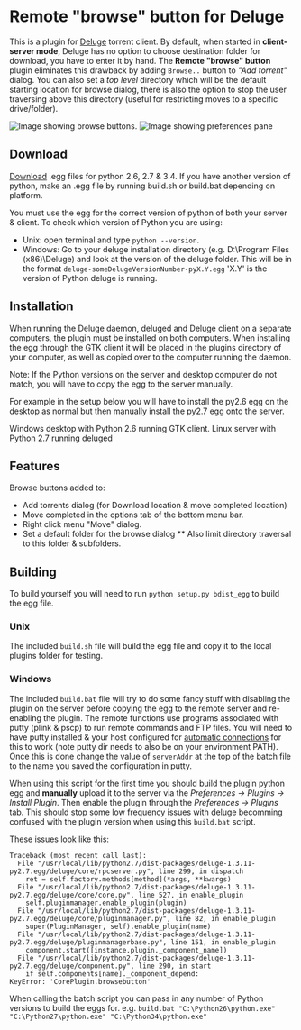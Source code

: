 # Remote "browse" button for Deluge
This is a plugin for [Deluge](http://deluge-torrent.org) torrent client.
By default, when started in **client-server mode**, Deluge has no option to choose destination folder for download, you have to enter it by hand.
The **Remote "browse" button** plugin eliminates this drawback by adding `Browse..` button to *"Add torrent"* dialog. You can also set a *top level* directory which will be the default starting location for browse dialog, there is also the option to stop the user traversing above this directory (useful for restricting moves to a specific drive/folder).

![Image showing browse buttons.](https://raw.githubusercontent.com/dredkin/deluge-rbb/master/Images/BrowseButton.png)
![Image showing preferences pane](https://raw.githubusercontent.com/dredkin/deluge-rbb/master/Images/Preferences.png)

## Download
[Download](https://github.com/dredkin/deluge-rbb/releases) .egg files for python 2.6, 2.7 & 3.4.
If you have another version of python, make an .egg file by running build.sh or build.bat depending on platform.

You must use the egg for the correct version of python of both your server & client.
To check which version of Python you are using:
* Unix: open terminal and type `python --version`.
* Windows: Go to your deluge installation directory (e.g. D:\Program Files (x86)\Deluge) and look at the version of the deluge folder. This will be in the format `deluge-someDelugeVersionNumber-pyX.Y.egg` 'X.Y' is the version of Python deluge is running.

## Installation
When running the Deluge daemon, deluged and Deluge client on a separate computers, the plugin must be installed on both computers. When installing the egg through the GTK client it will be placed in the plugins directory of your computer, as well as copied over to the computer running the daemon.

Note: If the Python versions on the server and desktop computer do not match, you will have to copy the egg to the server manually.

For example in the setup below you will have to install the py2.6 egg on the desktop as normal but then manually install the py2.7 egg onto the server.

Windows desktop with Python 2.6 running GTK client.
Linux server with Python 2.7 running deluged

## Features
Browse buttons added to:
* Add torrents dialog (for Download location & move completed location)
* Move completed in the options tab of the bottom menu bar.
* Right click menu "Move" dialog.
* Set a default folder for the browse dialog
** Also limit directory traversal to this folder & subfolders.

## Building
To build yourself you will need to run `python setup.py bdist_egg` to build the egg file.

### Unix
The included `build.sh` file will build the egg file and copy it to the local plugins folder for testing.

### Windows
The included `build.bat` file will try to do some fancy stuff with disabling the plugin on the server before copying the egg to the remote server and re-enabling the plugin. The remote functions use programs associated with putty (plink & pscp) to run remote commands and FTP files. You will need to have putty installed & your host configured for [automatic connections](http://the.earth.li/~sgtatham/putty/0.52/htmldoc/Chapter7.html#7.2.2) for this to work (note putty dir needs to also be on your environment PATH). Once this is done change the value of `serverAddr` at the top of the batch file to the name you saved the configuration in putty.

When using this script for the first time you should build the plugin python egg and **manually** upload it to the server via the *Preferences -> Plugins -> Install Plugin*. Then enable the plugin through the *Preferences -> Plugins* tab. This should stop some low frequency issues with deluge becomming confused with the plugin version when using this `build.bat` script.

These issues look like this:
```
Traceback (most recent call last):
  File "/usr/local/lib/python2.7/dist-packages/deluge-1.3.11-py2.7.egg/deluge/core/rpcserver.py", line 299, in dispatch
    ret = self.factory.methods[method](*args, **kwargs)
  File "/usr/local/lib/python2.7/dist-packages/deluge-1.3.11-py2.7.egg/deluge/core/core.py", line 527, in enable_plugin
    self.pluginmanager.enable_plugin(plugin)
  File "/usr/local/lib/python2.7/dist-packages/deluge-1.3.11-py2.7.egg/deluge/core/pluginmanager.py", line 82, in enable_plugin
    super(PluginManager, self).enable_plugin(name)
  File "/usr/local/lib/python2.7/dist-packages/deluge-1.3.11-py2.7.egg/deluge/pluginmanagerbase.py", line 151, in enable_plugin
    component.start([instance.plugin._component_name])
  File "/usr/local/lib/python2.7/dist-packages/deluge-1.3.11-py2.7.egg/deluge/component.py", line 290, in start
    if self.components[name]._component_depend:
KeyError: 'CorePlugin.browsebutton'
```

When calling the batch script you can pass in any number of Python versions to build the eggs for.
e.g. `build.bat "C:\Python26\python.exe" "C:\Python27\python.exe" "C:\Python34\python.exe"`
